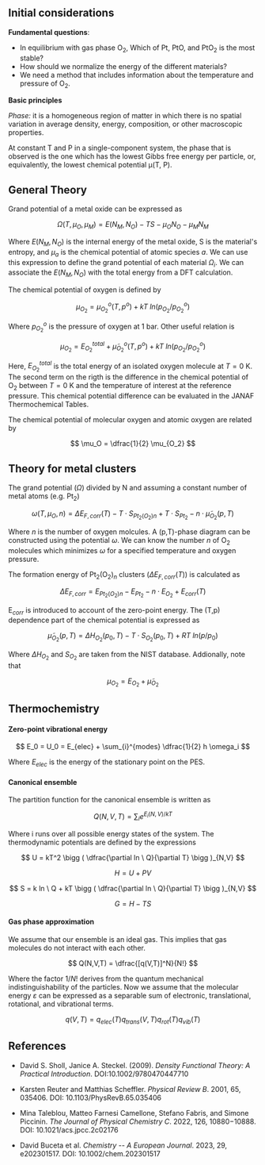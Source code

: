 ## Initial considerations

**Fundamental questions**:

- In equilibrium with gas phase O$`_2`$, Which of Pt, PtO, and PtO$`_2`$ is the most stable?
- How should we normalize the energy of the different materials?
- We need a method that includes information about the temperature and pressure of O$`_2`$. 

**Basic principles**

*Phase:* it is a homogeneous region of matter in which there is no spatial variation in average density, energy, composition, or other macroscopic properties.

At constant T and P in a single-component system, the phase that is observed is the one which has the lowest Gibbs free energy per particle, or, equivalently, the lowest chemical potential μ(T, P).

## General Theory
Grand potential of a metal oxide can be expressed as 

$$ \Omega (T,\mu_O, \mu_M) = E(N_M, N_O) - TS - \mu_O N_O - \mu_M N_M$$

Where $`E(N_M, N_O)`$ is the internal energy of the metal oxide, S is the material's entropy, and $`\mu_a`$ is the chemical potential of atomic species $`a`$. We can use this expression to define the grand potential of each material $`\Omega_i`$. We can associate the $`E(N_M, N_O)`$ with the total energy from a DFT calculation. 

The chemical potential of oxygen is defined by 

$$  \mu_{O_2} = \mu_{O_2}^o (T, p^o) + kT \ ln(p_{O_2}/p_{O_2}^o) $$

Where $`p_{O_2}^o`$ is the pressure of oxygen at 1 bar. Other useful relation is 

$$  \mu_{O_2} = E_{O_2}^{total} + \tilde \mu_{O_2}^o (T, p^o) + kT \ ln(p_{O_2}/p_{O_2}^o) $$

Here, $E_{O_2}^{total}$ is the total energy of an isolated oxygen molecule at $`T = 0`$ K. The second term on the rigth is the difference in the chemical potential of O$`_2`$ between $`T = 0 `$ K and the temperature of interest at the reference pressure. This chemical potential difference can be evaluated in the JANAF Thermochemical Tables. 

The chemical potential of molecular oxygen and atomic oxygen are related by 

$$  \mu_O = \dfrac{1}{2} \mu_{O_2}  $$


## Theory for metal clusters
The grand potential ($` \Omega `$) divided by N and assuming a constant number of metal atoms (e.g. Pt$`_2 `$)

$$  \omega (T,\mu_O, n) = \Delta E_{F,corr} (T) - T \cdot S_{Pt_2(O_2)n} + T \cdot S_{Pt_2}  - n \cdot \tilde \mu_{O_2} (p, T)  $$

Where $n$ is the number of oxygen molcules. A (p,T)-phase diagram can be constructed using the potential $` \omega `$. We can know the number $n$ of O$`_2`$ molecules which minimizes $` \omega `$
for a specified temperature and oxygen pressure. 

The formation energy of Pt$`_2`$(O$`_2`$)$`_n`$ clusters ($` \Delta E_{F,corr} (T) `$) is calculated as 

$$  \Delta E_{F,corr} = E_{Pt_2 (O_2)n} - E_{Pt_2} - n\cdot  E_{O_2} + E_{corr} (T) $$

E$`_{corr}`$ is introduced to account of the zero-point energy. The (T,p) dependence part of the chemical potential is expressed as 

$$  \tilde \mu_{O_2} (p,T) = \Delta H_{O_2} (p_0, T) - T\cdot S_{O_2} (p_0, T) + RT \ ln(p/p_0) $$

Where $` \Delta H_{O_2} `$  and $` S_{O_2} `$ are taken from the NIST database. Addionally, note that 

$$  \mu_{O_2}  = E_{O_2} + \tilde \mu_{O_2}   $$

## Thermochemistry

#### Zero-point vibrational energy

$$ E_0 = U_0 = E_{elec} + \sum_{i}^{modes} \dfrac{1}{2} h \omega_i  $$

Where $` E_{elec}`$ is the energy of the stationary point on the PES. 

#### Canonical ensemble

The partition function for the canonical ensemble is written as 

$$
Q(N,V,T) = \sum_i e^{E_i(N,V)/kT}
$$

Where i runs over all possible energy states of the system. The thermodynamic potentials are defined by the expressions

$$
U = kT^2 \bigg ( \dfrac{\partial ln \ Q}{\partial T} \bigg )_{N,V}
$$

$$
H = U + PV
$$

$$
S = k ln \ Q + kT \bigg ( \dfrac{\partial ln \ Q}{\partial T} \bigg )_{N,V}
$$

$$
G = H - TS
$$

#### Gas phase approximation

We assume that our ensemble is an ideal gas. This implies that gas molecules do not interact with each other. 

$$
Q(N,V,T) = \dfrac{[q(V,T)]^N}{N!}
$$

Where the factor $`1/N! `$ derives from the quantum mechanical indistinguishability of the particles. Now we assume
that the molecular energy $` \varepsilon `$ can be expressed as a separable sum of electronic, translational, rotational, 
and vibrational terms. 

$$
q(V,T) = q_{elec}(T)q_{trans}(V,T)q_{rot}(T)q_{vib}(T)
$$



## References
* David S. Sholl, Janice A. Steckel. (2009). *Density Functional Theory: A Practical Introduction*. DOI:10.1002/9780470447710

* Karsten Reuter and Matthias Scheffler. *Physical Review B*. 2001, 65, 035406. DOI: 10.1103/PhysRevB.65.035406

* Mina Taleblou, Matteo Farnesi Camellone, Stefano Fabris, and Simone Piccinin. *The Journal of Physical Chemistry C*. 2022, 126, 10880−10888. DOI: 10.1021/acs.jpcc.2c02176

* David Buceta et al. *Chemistry -- A European Journal*. 2023, 29, e202301517. DOI: 10.1002/chem.202301517  
